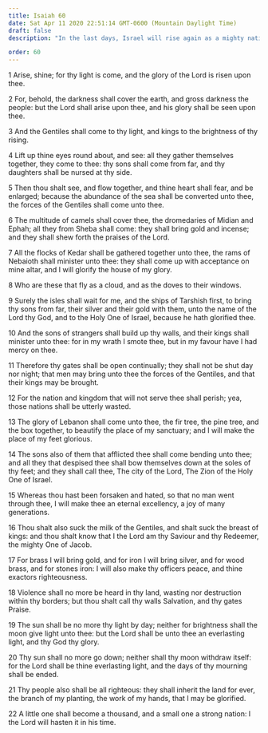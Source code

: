```yaml
---
title: Isaiah 60
date: Sat Apr 11 2020 22:51:14 GMT-0600 (Mountain Daylight Time)
draft: false
description: "In the last days, Israel will rise again as a mighty nation—The gentile peoples will join with and serve Israel—Zion will be established—Finally, Israel will dwell in celestial splendor."

order: 60
---
```

    
1 Arise, shine; for thy light is come, and the glory of the Lord is risen upon thee.

2 For, behold, the darkness shall cover the earth, and gross darkness the people: but the Lord shall arise upon thee, and his glory shall be seen upon thee.

3 And the Gentiles shall come to thy light, and kings to the brightness of thy rising.

4 Lift up thine eyes round about, and see: all they gather themselves together, they come to thee: thy sons shall come from far, and thy daughters shall be nursed at thy side.

5 Then thou shalt see, and flow together, and thine heart shall fear, and be enlarged; because the abundance of the sea shall be converted unto thee, the forces of the Gentiles shall come unto thee.

6 The multitude of camels shall cover thee, the dromedaries of Midian and Ephah; all they from Sheba shall come: they shall bring gold and incense; and they shall shew forth the praises of the Lord.

7 All the flocks of Kedar shall be gathered together unto thee, the rams of Nebaioth shall minister unto thee: they shall come up with acceptance on mine altar, and I will glorify the house of my glory.

8 Who are these that fly as a cloud, and as the doves to their windows.

9 Surely the isles shall wait for me, and the ships of Tarshish first, to bring thy sons from far, their silver and their gold with them, unto the name of the Lord thy God, and to the Holy One of Israel, because he hath glorified thee.

10 And the sons of strangers shall build up thy walls, and their kings shall minister unto thee: for in my wrath I smote thee, but in my favour have I had mercy on thee.

11 Therefore thy gates shall be open continually; they shall not be shut day nor night; that men may bring unto thee the forces of the Gentiles, and that their kings may be brought.

12 For the nation and kingdom that will not serve thee shall perish; yea, those nations shall be utterly wasted.

13 The glory of Lebanon shall come unto thee, the fir tree, the pine tree, and the box together, to beautify the place of my sanctuary; and I will make the place of my feet glorious.

14 The sons also of them that afflicted thee shall come bending unto thee; and all they that despised thee shall bow themselves down at the soles of thy feet; and they shall call thee, The city of the Lord, The Zion of the Holy One of Israel.

15 Whereas thou hast been forsaken and hated, so that no man went through thee, I will make thee an eternal excellency, a joy of many generations.

16 Thou shalt also suck the milk of the Gentiles, and shalt suck the breast of kings: and thou shalt know that I the Lord am thy Saviour and thy Redeemer, the mighty One of Jacob.

17 For brass I will bring gold, and for iron I will bring silver, and for wood brass, and for stones iron: I will also make thy officers peace, and thine exactors righteousness.

18 Violence shall no more be heard in thy land, wasting nor destruction within thy borders; but thou shalt call thy walls Salvation, and thy gates Praise.

19 The sun shall be no more thy light by day; neither for brightness shall the moon give light unto thee: but the Lord shall be unto thee an everlasting light, and thy God thy glory.

20 Thy sun shall no more go down; neither shall thy moon withdraw itself: for the Lord shall be thine everlasting light, and the days of thy mourning shall be ended.

21 Thy people also shall be all righteous: they shall inherit the land for ever, the branch of my planting, the work of my hands, that I may be glorified.

22 A little one shall become a thousand, and a small one a strong nation: I the Lord will hasten it in his time.
